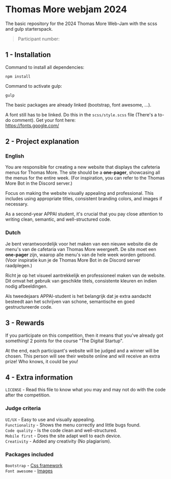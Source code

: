 # Thomas More webjam 2024

The basic repository for the 2024 Thomas More Web-Jam with the scss and gulp starterspack.

> Participant number:

## 1 - Installation

Command to install all dependencies:

`npm install`

Command to activate gulp:

`gulp`

The basic packages are already linked (bootstrap, font awesome, ...).

A font still has to be linked. Do this in the `scss/style.scss` file (There's a to-do comment). Get your font
here:<br/>
https://fonts.google.com/

## 2 - Project explanation

### English

You are responsible for creating a new website that displays the cafeteria menus for Thomas More. The site should be a
**one-pager**, showcasing all the menus for the entire week. (For inspiration, you can refer to the Thomas More Bot in
the Discord server.)

Focus on making the website visually appealing and professional. This includes using
appropriate
titles, consistent branding colors, and images if necessary.

As a second-year APPAI student, it's crucial that you pay close attention to writing clean, semantic, and
well-structured code.

### Dutch

Je bent verantwoordelijk voor het maken van een nieuwe website die de menu's van de cafetaria van Thomas More weergeeft.
De site moet een **one-pager** zijn, waarop alle menu's van de hele week worden getoond. (Voor inspiratie kun je de
Thomas More Bot in de Discord server raadplegen.)

Richt je op het visueel aantrekkelijk en professioneel maken van de website. Dit omvat het gebruik van geschikte titels,
consistente kleuren en indien nodig afbeeldingen.

Als tweedejaars APPAI-student is het belangrijk dat je extra aandacht besteedt aan het schrijven van schone, semantische
en goed gestructureerde code.

## 3 - Rewards

If you participate on this competition, then it means that you've already got something! 2 points for the course "The
Digital Startup".

At the end, each participant's website will be judged and a winner will be chosen. This person will see their website
online and will receive an extra prize! Who knows, it could be you!

## 4 - Extra information

`LICENSE` - Read this file to know what you may and may not do with the code after the competition.<br/>

### Judge criteria

`UI/UX` - Easy to use and visually appealing.<br/>
`Functionality` - Shows the menu correctly and little bugs found.<br/>
`Code quality` - Is the code clean and well-structured.<br/>
`Mobile first` - Does the site adapt well to each device.<br/>
`Creativity` - Added any creativity (No plagiarism).

### Packages included

`Bootstrap` - <a href="https://getbootstrap.com/docs/5.3/getting-started/introduction/">Css framework</a><br/>
`Font awesome` - <a href="https://fontawesome.com/search?o=r&m=free">Images</a>